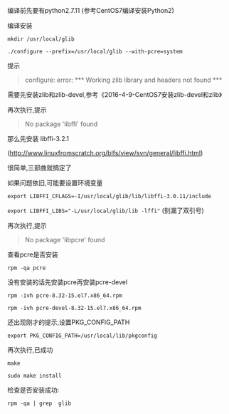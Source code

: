 编译前先要有python2.7.11 (参考CentOS7编译安装Python2)




编译安装

`mkdir /usr/local/glib`

`./configure --prefix=/usr/local/glib --with-pcre=system`

提示
>configure: error: *** Working zlib library and headers not found ***

需要先安装zlib和zlib-devel,参考《2016-4-9-CentOS7安装zlib-devel和zlib》

再次执行,提示
>No package 'libffi' found

那么先安装
libffi-3.2.1

(http://www.linuxfromscratch.org/blfs/view/svn/general/libffi.html)

很简单,三部曲就搞定了

如果问题依旧,可能要设置环境变量

`export LIBFFI_CFLAGS=-I/usr/local/glib/lib/libffi-3.0.11/include`

`export LIBFFI_LIBS="-L/usr/local/glib/lib -lffi"` (别漏了双引号)

再次执行,提示
>No package 'libpcre' found

查看pcre是否安装

`rpm -qa pcre`

没有安装的话先安装pcre再安装pcre-devel

`rpm -ivh pcre-8.32-15.el7.x86_64.rpm`

`rpm -ivh pcre-devel-8.32-15.el7.x86_64.rpm`

还出现刚才的提示,设置PKG_CONFIG_PATH

`export PKG_CONFIG_PATH=/usr/local/lib/pkgconfig`

再次执行,已成功

`make`

`sudo make install`

检查是否安装成功:

`rpm -qa | grep  glib`

